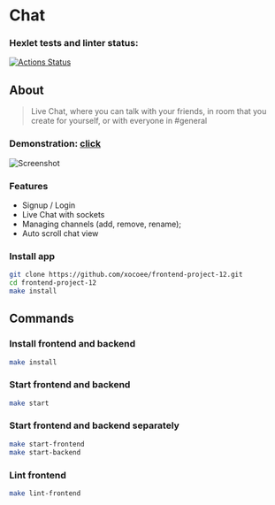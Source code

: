 # Chat

### Hexlet tests and linter status:
[![Actions Status](https://github.com/xocoee/frontend-project-12/actions/workflows/hexlet-check.yml/badge.svg)](https://github.com/xocoee/frontend-project-12/actions)

## About

> Live Chat, where you can talk with your friends, in room that you create for yourself, or with
> everyone in #general

### Demonstration: [click](https://frontend-project-12-njkc.onrender.com)
![Screenshot](https://ik.imagekit.io/xocoee/screenChat.png?updatedAt=1714685789467)

### Features

- Signup / Login
- Live Chat with sockets
- Managing channels (add, remove, rename);
- Auto scroll chat view

### Install app

```sh
git clone https://github.com/xocoee/frontend-project-12.git
cd frontend-project-12
make install
```

## Commands

### Install frontend and backend

```sh
make install
```

### Start frontend and backend

```sh
make start
```

### Start frontend and backend separately

```sh
make start-frontend
make start-backend
```

### Lint frontend

```sh
make lint-frontend
```
